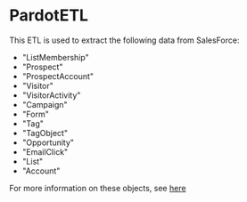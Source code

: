 # PardotETL

This ETL is used to extract the following data from SalesForce:

* "ListMembership"
* "Prospect"
* "ProspectAccount"
* "Visitor"
* "VisitorActivity"
* "Campaign"
* "Form"
* "Tag"
* "TagObject"
* "Opportunity"
* "EmailClick"
* "List"
* "Account"

For more information on these objects, see [here]()